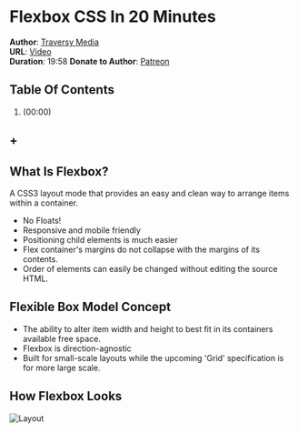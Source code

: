 # Flexbox CSS In 20 Minutes
**Author**: [Traversy Media](https://www.youtube.com/user/TechGuyWeb)  
**URL**: [Video](https://youtu.be/JJSoEo8JSnc)  
**Duration**: 19:58
**Donate to Author**: [Patreon](https://www.patreon.com/traversymedia)  

## Table Of Contents
1. [](#) (00:00)
## +

## What Is Flexbox?
A CSS3 layout mode that provides an easy and clean way to arrange items within a container.
* No Floats!
* Responsive and mobile friendly
* Positioning child elements is much easier
* Flex container's margins do not collapse with the margins of its contents.
* Order of elements can easily be changed without editing the source HTML.

## Flexible Box Model Concept
* The ability to alter item width and height to best fit in its containers available free space.
* Flexbox is direction-agnostic
* Built for small-scale layouts while the upcoming 'Grid' specification is for more large scale.

## How Flexbox Looks
![Layout](https://raw.github.com/elwoodberry/javascript/master/_img/diagrams/flexbox-css-in-20-minutes__01.png)
